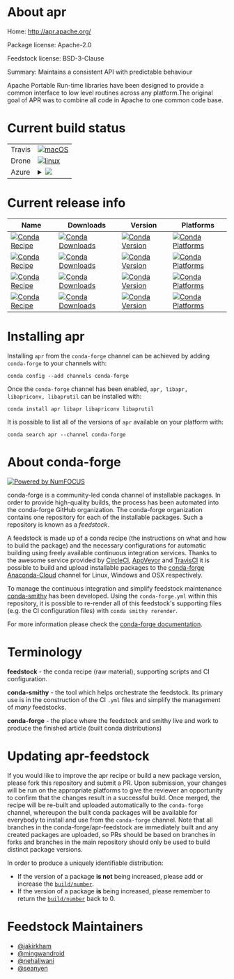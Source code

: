 About apr
=========

Home: http://apr.apache.org/

Package license: Apache-2.0

Feedstock license: BSD-3-Clause

Summary: Maintains a consistent API with predictable behaviour

Apache Portable Run-time libraries have been designed to provide a common
interface to low level routines across any platform.The original goal of APR
was to combine all code in Apache to one common code base.


Current build status
====================


<table><tr>
    <td>Travis</td>
    <td>
      <a href="https://travis-ci.com/conda-forge/apr-feedstock">
        <img alt="macOS" src="https://img.shields.io/travis/com/conda-forge/apr-feedstock/master.svg?label=macOS">
      </a>
    </td>
  </tr><tr>
    <td>Drone</td>
    <td>
      <a href="https://cloud.drone.io/conda-forge/apr-feedstock">
        <img alt="linux" src="https://img.shields.io/drone/build/conda-forge/apr-feedstock/master.svg?label=Linux">
      </a>
    </td>
  </tr>
    
  <tr>
    <td>Azure</td>
    <td>
      <details>
        <summary>
          <a href="https://dev.azure.com/conda-forge/feedstock-builds/_build/latest?definitionId=6273&branchName=master">
            <img src="https://dev.azure.com/conda-forge/feedstock-builds/_apis/build/status/apr-feedstock?branchName=master">
          </a>
        </summary>
        <table>
          <thead><tr><th>Variant</th><th>Status</th></tr></thead>
          <tbody><tr>
              <td>linux_64</td>
              <td>
                <a href="https://dev.azure.com/conda-forge/feedstock-builds/_build/latest?definitionId=6273&branchName=master">
                  <img src="https://dev.azure.com/conda-forge/feedstock-builds/_apis/build/status/apr-feedstock?branchName=master&jobName=linux&configuration=linux_64_" alt="variant">
                </a>
              </td>
            </tr><tr>
              <td>linux_aarch64</td>
              <td>
                <a href="https://dev.azure.com/conda-forge/feedstock-builds/_build/latest?definitionId=6273&branchName=master">
                  <img src="https://dev.azure.com/conda-forge/feedstock-builds/_apis/build/status/apr-feedstock?branchName=master&jobName=linux&configuration=linux_aarch64_" alt="variant">
                </a>
              </td>
            </tr><tr>
              <td>linux_ppc64le</td>
              <td>
                <a href="https://dev.azure.com/conda-forge/feedstock-builds/_build/latest?definitionId=6273&branchName=master">
                  <img src="https://dev.azure.com/conda-forge/feedstock-builds/_apis/build/status/apr-feedstock?branchName=master&jobName=linux&configuration=linux_ppc64le_" alt="variant">
                </a>
              </td>
            </tr><tr>
              <td>osx_64</td>
              <td>
                <a href="https://dev.azure.com/conda-forge/feedstock-builds/_build/latest?definitionId=6273&branchName=master">
                  <img src="https://dev.azure.com/conda-forge/feedstock-builds/_apis/build/status/apr-feedstock?branchName=master&jobName=osx&configuration=osx_64_" alt="variant">
                </a>
              </td>
            </tr><tr>
              <td>win_64</td>
              <td>
                <a href="https://dev.azure.com/conda-forge/feedstock-builds/_build/latest?definitionId=6273&branchName=master">
                  <img src="https://dev.azure.com/conda-forge/feedstock-builds/_apis/build/status/apr-feedstock?branchName=master&jobName=win&configuration=win_64_" alt="variant">
                </a>
              </td>
            </tr>
          </tbody>
        </table>
      </details>
    </td>
  </tr>
</table>

Current release info
====================

| Name | Downloads | Version | Platforms |
| --- | --- | --- | --- |
| [![Conda Recipe](https://img.shields.io/badge/recipe-apr-green.svg)](https://anaconda.org/conda-forge/apr) | [![Conda Downloads](https://img.shields.io/conda/dn/conda-forge/apr.svg)](https://anaconda.org/conda-forge/apr) | [![Conda Version](https://img.shields.io/conda/vn/conda-forge/apr.svg)](https://anaconda.org/conda-forge/apr) | [![Conda Platforms](https://img.shields.io/conda/pn/conda-forge/apr.svg)](https://anaconda.org/conda-forge/apr) |
| [![Conda Recipe](https://img.shields.io/badge/recipe-libapr-green.svg)](https://anaconda.org/conda-forge/libapr) | [![Conda Downloads](https://img.shields.io/conda/dn/conda-forge/libapr.svg)](https://anaconda.org/conda-forge/libapr) | [![Conda Version](https://img.shields.io/conda/vn/conda-forge/libapr.svg)](https://anaconda.org/conda-forge/libapr) | [![Conda Platforms](https://img.shields.io/conda/pn/conda-forge/libapr.svg)](https://anaconda.org/conda-forge/libapr) |
| [![Conda Recipe](https://img.shields.io/badge/recipe-libapriconv-green.svg)](https://anaconda.org/conda-forge/libapriconv) | [![Conda Downloads](https://img.shields.io/conda/dn/conda-forge/libapriconv.svg)](https://anaconda.org/conda-forge/libapriconv) | [![Conda Version](https://img.shields.io/conda/vn/conda-forge/libapriconv.svg)](https://anaconda.org/conda-forge/libapriconv) | [![Conda Platforms](https://img.shields.io/conda/pn/conda-forge/libapriconv.svg)](https://anaconda.org/conda-forge/libapriconv) |
| [![Conda Recipe](https://img.shields.io/badge/recipe-libaprutil-green.svg)](https://anaconda.org/conda-forge/libaprutil) | [![Conda Downloads](https://img.shields.io/conda/dn/conda-forge/libaprutil.svg)](https://anaconda.org/conda-forge/libaprutil) | [![Conda Version](https://img.shields.io/conda/vn/conda-forge/libaprutil.svg)](https://anaconda.org/conda-forge/libaprutil) | [![Conda Platforms](https://img.shields.io/conda/pn/conda-forge/libaprutil.svg)](https://anaconda.org/conda-forge/libaprutil) |

Installing apr
==============

Installing `apr` from the `conda-forge` channel can be achieved by adding `conda-forge` to your channels with:

```
conda config --add channels conda-forge
```

Once the `conda-forge` channel has been enabled, `apr, libapr, libapriconv, libaprutil` can be installed with:

```
conda install apr libapr libapriconv libaprutil
```

It is possible to list all of the versions of `apr` available on your platform with:

```
conda search apr --channel conda-forge
```


About conda-forge
=================

[![Powered by NumFOCUS](https://img.shields.io/badge/powered%20by-NumFOCUS-orange.svg?style=flat&colorA=E1523D&colorB=007D8A)](http://numfocus.org)

conda-forge is a community-led conda channel of installable packages.
In order to provide high-quality builds, the process has been automated into the
conda-forge GitHub organization. The conda-forge organization contains one repository
for each of the installable packages. Such a repository is known as a *feedstock*.

A feedstock is made up of a conda recipe (the instructions on what and how to build
the package) and the necessary configurations for automatic building using freely
available continuous integration services. Thanks to the awesome service provided by
[CircleCI](https://circleci.com/), [AppVeyor](https://www.appveyor.com/)
and [TravisCI](https://travis-ci.com/) it is possible to build and upload installable
packages to the [conda-forge](https://anaconda.org/conda-forge)
[Anaconda-Cloud](https://anaconda.org/) channel for Linux, Windows and OSX respectively.

To manage the continuous integration and simplify feedstock maintenance
[conda-smithy](https://github.com/conda-forge/conda-smithy) has been developed.
Using the ``conda-forge.yml`` within this repository, it is possible to re-render all of
this feedstock's supporting files (e.g. the CI configuration files) with ``conda smithy rerender``.

For more information please check the [conda-forge documentation](https://conda-forge.org/docs/).

Terminology
===========

**feedstock** - the conda recipe (raw material), supporting scripts and CI configuration.

**conda-smithy** - the tool which helps orchestrate the feedstock.
                   Its primary use is in the construction of the CI ``.yml`` files
                   and simplify the management of *many* feedstocks.

**conda-forge** - the place where the feedstock and smithy live and work to
                  produce the finished article (built conda distributions)


Updating apr-feedstock
======================

If you would like to improve the apr recipe or build a new
package version, please fork this repository and submit a PR. Upon submission,
your changes will be run on the appropriate platforms to give the reviewer an
opportunity to confirm that the changes result in a successful build. Once
merged, the recipe will be re-built and uploaded automatically to the
`conda-forge` channel, whereupon the built conda packages will be available for
everybody to install and use from the `conda-forge` channel.
Note that all branches in the conda-forge/apr-feedstock are
immediately built and any created packages are uploaded, so PRs should be based
on branches in forks and branches in the main repository should only be used to
build distinct package versions.

In order to produce a uniquely identifiable distribution:
 * If the version of a package **is not** being increased, please add or increase
   the [``build/number``](https://conda.io/docs/user-guide/tasks/build-packages/define-metadata.html#build-number-and-string).
 * If the version of a package **is** being increased, please remember to return
   the [``build/number``](https://conda.io/docs/user-guide/tasks/build-packages/define-metadata.html#build-number-and-string)
   back to 0.

Feedstock Maintainers
=====================

* [@jakirkham](https://github.com/jakirkham/)
* [@mingwandroid](https://github.com/mingwandroid/)
* [@nehaljwani](https://github.com/nehaljwani/)
* [@seanyen](https://github.com/seanyen/)

